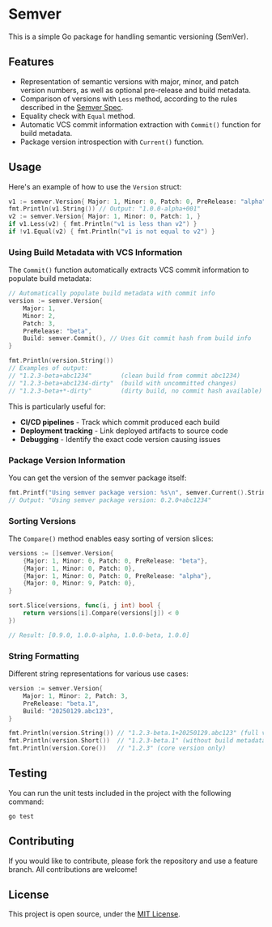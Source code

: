 # Semver

This is a simple Go package for handling semantic versioning (SemVer).

## Features

- Representation of semantic versions with major, minor, and patch version numbers, as well as optional pre-release and build metadata.
- Comparison of versions with `Less` method, according to the rules described in the [Semver Spec](https://semver.org/).
- Equality check with `Equal` method.
- Automatic VCS commit information extraction with `Commit()` function for build metadata.
- Package version introspection with `Current()` function.

## Usage

Here's an example of how to use the `Version` struct:

```go
v1 := semver.Version{ Major: 1, Minor: 0, Patch: 0, PreRelease: "alpha", Build: "001", }
fmt.Println(v1.String()) // Output: "1.0.0-alpha+001"
v2 := semver.Version{ Major: 1, Minor: 0, Patch: 1, }
if v1.Less(v2) { fmt.Println("v1 is less than v2") }
if !v1.Equal(v2) { fmt.Println("v1 is not equal to v2") }
```

### Using Build Metadata with VCS Information

The `Commit()` function automatically extracts VCS commit information to populate build metadata:

```go
// Automatically populate build metadata with commit info
version := semver.Version{
    Major: 1,
    Minor: 2,
    Patch: 3,
    PreRelease: "beta",
    Build: semver.Commit(), // Uses Git commit hash from build info
}

fmt.Println(version.String())
// Examples of output:
// "1.2.3-beta+abc1234"        (clean build from commit abc1234)
// "1.2.3-beta+abc1234-dirty"  (build with uncommitted changes)
// "1.2.3-beta+*-dirty"        (dirty build, no commit hash available)
```

This is particularly useful for:
- **CI/CD pipelines** - Track which commit produced each build
- **Deployment tracking** - Link deployed artifacts to source code
- **Debugging** - Identify the exact code version causing issues

### Package Version Information

You can get the version of the semver package itself:

```go
fmt.Printf("Using semver package version: %s\n", semver.Current().String())
// Output: "Using semver package version: 0.2.0+abc1234"
```

### Sorting Versions

The `Compare()` method enables easy sorting of version slices:

```go
versions := []semver.Version{
    {Major: 1, Minor: 0, Patch: 0, PreRelease: "beta"},
    {Major: 1, Minor: 0, Patch: 0},
    {Major: 1, Minor: 0, Patch: 0, PreRelease: "alpha"},
    {Major: 0, Minor: 9, Patch: 0},
}

sort.Slice(versions, func(i, j int) bool {
    return versions[i].Compare(versions[j]) < 0
})

// Result: [0.9.0, 1.0.0-alpha, 1.0.0-beta, 1.0.0]
```

### String Formatting

Different string representations for various use cases:

```go
version := semver.Version{
    Major: 1, Minor: 2, Patch: 3, 
    PreRelease: "beta.1", 
    Build: "20250129.abc123",
}

fmt.Println(version.String()) // "1.2.3-beta.1+20250129.abc123" (full version)
fmt.Println(version.Short())  // "1.2.3-beta.1" (without build metadata)
fmt.Println(version.Core())   // "1.2.3" (core version only)
```

## Testing

You can run the unit tests included in the project with the following command:

```shell
go test
```

## Contributing

If you would like to contribute, please fork the repository and use a feature branch. All contributions are welcome!

## License

This project is open source, under the [MIT License](LICENSE).
